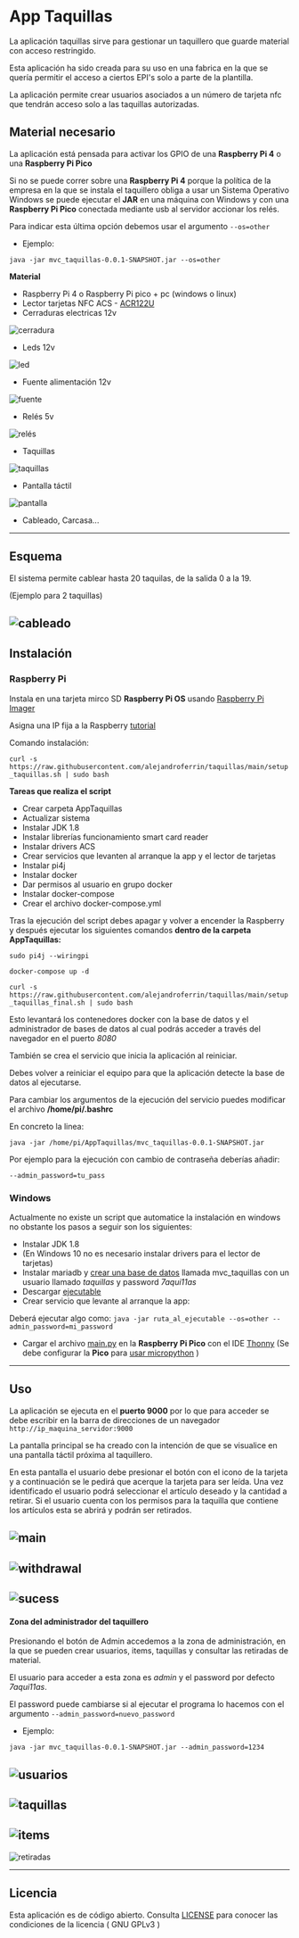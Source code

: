 # App Taquillas
La aplicación taquillas sirve para gestionar un taquillero que guarde material con acceso restringido.

Esta aplicación ha sido creada para su uso en una fabrica en la que se quería permitir el acceso a ciertos EPI's solo a parte de la plantilla.

La aplicación permite crear usuarios asociados a un número de tarjeta nfc que tendrán acceso solo a las taquillas autorizadas.

## Material necesario
La aplicación está pensada para activar los GPIO de una __Raspberry Pi 4__ o una __Raspberry Pi Pico__

Si no se puede correr sobre una __Raspberry Pi 4__ porque la política de la empresa en la que se instala el taquillero obliga a usar un Sistema Operativo Windows se puede ejecutar el __JAR__ en una máquina con Windows y con una __Raspberry Pi Pico__ conectada mediante usb al servidor accionar los relés.

Para indicar esta última opción debemos usar el argumento `--os=other`

- Ejemplo:

`java -jar mvc_taquillas-0.0.1-SNAPSHOT.jar --os=other`

__Material__

- Raspberry Pi 4 o Raspberry Pi pico + pc (windows o linux)
- Lector tarjetas NFC ACS - [ACR122U](https://www.acs.com.hk/en/products/3/acr122u-usb-nfc-reader/) 
- Cerraduras electricas 12v

![cerradura](images/cerradura.png)

- Leds 12v

![led](images/led.png)

- Fuente alimentación 12v

![fuente](images/fuente.png)

- Relés 5v

![relés](images/reles.png)

- Taquillas

![taquillas](images/taquillas_foto.png)

- Pantalla táctil

![pantalla](images/pantalla.png)

- Cableado, Carcasa...

----
## Esquema

El sistema permite cablear hasta 20 taquilas, de la salida 0 a la 19. 

(Ejemplo para 2 taquillas)

![cableado](images/wiring.png)
----
## Instalación

### Raspberry Pi

Instala en una tarjeta mirco SD __Raspberry Pi OS__ usando [Raspberry Pi Imager](https://www.raspberrypi.org/software/) 

Asigna una IP fija a la Raspberry [tutorial](https://raspberryparanovatos.com/tutoriales/asignar-ip-fija-raspberry-pi/) 

Comando instalación:

`curl -s https://raw.githubusercontent.com/alejandroferrin/taquillas/main/setup_taquillas.sh | sudo bash`

__Tareas que realiza el script__

- Crear carpeta AppTaquillas
- Actualizar sistema
- Instalar JDK 1.8
- Instalar librerías funcionamiento smart card reader
- Instalar drivers ACS
- Crear servicios que levanten al arranque la app y el lector de tarjetas
- Instalar pi4j
- Instalar docker
- Dar permisos al usuario en grupo docker
- Instalar docker-compose
- Crear el archivo docker-compose.yml

Tras la ejecución del script debes apagar y volver a encender la Raspberry y después ejecutar los siguientes comandos __dentro de la carpeta AppTaquillas:__

`sudo pi4j --wiringpi`

`docker-compose up -d`

`curl -s https://raw.githubusercontent.com/alejandroferrin/taquillas/main/setup_taquillas_final.sh | sudo bash`


Esto levantará los contenedores docker con la base de datos y el administrador de bases de datos al cual podrás acceder a través del navegador en el puerto _8080_

También se crea el servicio que inicia la aplicación al reiniciar.


Debes volver a reiniciar el equipo para que la aplicación detecte la base de datos al ejecutarse.

Para cambiar los argumentos de la ejecución del servicio puedes modificar  el archivo __/home/pi/.bashrc__

En concreto la linea:

`java -jar /home/pi/AppTaquillas/mvc_taquillas-0.0.1-SNAPSHOT.jar`

Por ejemplo para la ejecución con cambio de contraseña deberías añadir:

`--admin_password=tu_pass`

### Windows

Actualmente no existe un script que automatice la instalación en windows no obstante los pasos a seguir son los siguientes:


- Instalar JDK 1.8
- (En Windows 10 no es necesario instalar drivers para el lector de tarjetas)
- Instalar mariadb y [crear una base de datos](https://www.daniloaz.com/es/como-crear-un-usuario-en-mysql-mariadb-y-concederle-permisos-para-una-base-de-datos-desde-la-linea-de-comandos/)  llamada mvc_taquillas con un usuario llamado _taquillas_ y password _7aqui11as_
- Descargar [ejecutable](https://github.com/alejandroferrin/taquillas/raw/main/target/mvc_taquillas-0.0.1-SNAPSHOT.jar) 
- Crear servicio que levante al arranque la app:

Deberá ejecutar algo como:
`java -jar ruta_al_ejecutable --os=other --admin_password=mi_password`

- Cargar el archivo [main.py](pico/main.py) en la __Raspberry Pi Pico__ con el IDE [Thonny](https://thonny.org/) (Se debe configurar la __Pico__ para [usar micropython](https://www.raspberrypi.org/documentation/rp2040/getting-started/#getting-started-with-micropython) )


----
## Uso

La aplicación se ejecuta en el __puerto 9000__ por lo que para acceder se debe escribir en la barra de direcciones de un navegador `http://ip_maquina_servidor:9000`

La pantalla principal se ha creado con la intención de que se visualice en una pantalla táctil próxima al taquillero.

En esta pantalla el usuario debe presionar el botón con el icono de la tarjeta y a continuación se le pedirá que acerque la tarjeta para ser leída. Una vez identificado el usuario podrá seleccionar el artículo deseado y la cantidad a retirar. Si el usuario cuenta con los permisos para la taquilla que contiene los artículos esta se abrirá y podrán ser retirados.

![main](images/main_screen.png)
-
![withdrawal](images/withdrawal_screen.png)
-
![sucess](images/success_screen.png)
-

#### Zona del administrador del taquillero
Presionando el botón de Admin accedemos a la zona de administración, en la que se pueden crear usuarios, items, taquillas y consultar las retiradas de material.

El usuario para acceder a esta zona es _admin_ y el password por defecto _7aqui11as_.

El password puede cambiarse si al ejecutar el programa lo hacemos con el argumento `--admin_password=nuevo_password`

- Ejemplo:

`java -jar mvc_taquillas-0.0.1-SNAPSHOT.jar --admin_password=1234`

![usuarios](images/usuarios.png)
-
![taquillas](images/taquillas.png)
-
![items](images/items.png)
-
![retiradas](images/retiradas.png)

----
## Licencia
Esta aplicación es de código abierto.
Consulta [LICENSE](LICENSE.md) para conocer las condiciones de la licencia ( GNU GPLv3 )
